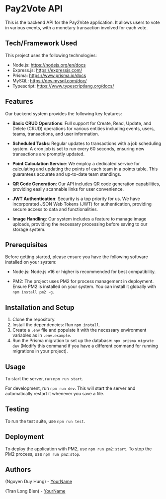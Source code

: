 # Pay2Vote API

This is the backend API for the Pay2Vote application. It allows users to vote in various events, with a monetary transaction involved for each vote.

## Tech/Framework Used

This project uses the following technologies:

-   Node.js: https://nodejs.org/en/docs
-   Express.js: https://expressjs.com/
-   Prisma: https://www.prisma.io/docs
-   MySQL: https://dev.mysql.com/doc/
-   Typescript: https://www.typescriptlang.org/docs/

## Features

Our backend system provides the following key features:

- **Basic CRUD Operations**: Full support for Create, Read, Update, and Delete (CRUD) operations for various entities including events, users, teams, transactions, and user information. 

- **Scheduled Tasks**: Regular updates to transactions with a job scheduling system. A cron job is set to run every 60 seconds, ensuring new transactions are promptly updated.

- **Point Calculation Service**: We employ a dedicated service for calculating and updating the points of each team in a points table. This guarantees accurate and up-to-date team standings.

- **QR Code Generation**: Our API includes QR code generation capabilities, providing easily scannable links for user convenience.

- **JWT Authentication**: Security is a top priority for us. We have incorporated JSON Web Tokens (JWT) for authentication, providing secure access to data and functionalities.

- **Image Handling**: Our system includes a feature to manage image uploads, providing the necessary processing before saving to our storage system.


## Prerequisites

Before getting started, please ensure you have the following software installed on your system:

-   Node.js: Node.js v16 or higher is recommended for best compatibility.

-   PM2: The project uses PM2 for process management in deployment. Ensure PM2 is installed on your system. You can install it globally with `npm install pm2 -g`.

## Installation and Setup

1. Clone the repository.
2. Install the dependencies: Run `npm install`.
3. Create a `.env` file and populate it with the necessary environment variables as in `.env.example`.
4. Run the Prisma migration to set up the database: `npx prisma migrate dev` (Modify this command if you have a different command for running migrations in your project).

## Usage

To start the server, run `npm run start`.

For development, run `npm run dev`. This will start the server and automatically restart it whenever you save a file.

## Testing

To run the test suite, use `npm run test`.

## Deployment

To deploy the application with PM2, use `npm run pm2:start`. To stop the PM2 process, use `npm run pm2:stop`.

## Authors

(Nguyen Duy Hung) - [YourName](https://github.com/duyhung8a2)

(Tran Long Bien) - [YourName](https://github.com/Binecsbk20)
